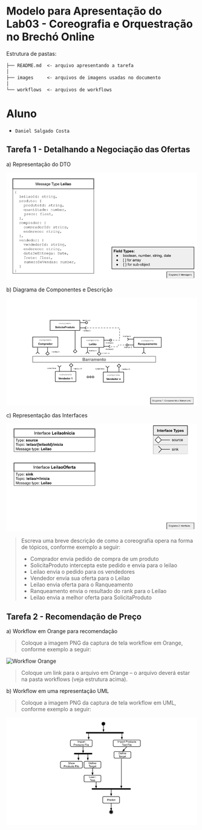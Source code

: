 # Modelo para Apresentação do Lab03 - Coreografia e Orquestração no Brechó Online

Estrutura de pastas:

~~~
├── README.md  <- arquivo apresentando a tarefa
│
├── images     <- arquivos de imagens usadas no documento
│
└── workflows  <- arquivos de workflows
~~~

# Aluno
* `Daniel Salgado Costa`

## Tarefa 1 - Detalhando a Negociação das Ofertas

a) Representação do DTO
>
![DTO](images/dto.png)

b) Diagrama de Componentes e Descrição

![Coreografia](images/coreografia.png)

c) Representação das Interfaces

![DTO](images/interfaces.png)
>
> Escreva uma breve descrição de como a coreografia opera na forma de tópicos, conforme exemplo a seguir:
>
> * Comprador envia pedido de compra de um produto
> * SolicitaProduto intercepta este pedido e envia para o leilao
> * Leilao envia o pedido para os vendedores
> * Vendedor envia sua oferta para o Leilao
> * Leilao envia oferta para o Ranqueamento
> * Ranqueamento envia o resultado do rank para o Leilao
> * Leilao envia a melhor oferta para SolicitaProduto


## Tarefa 2 - Recomendação de Preço

a) Workflow em Orange para recomendação

> Coloque a imagem PNG da captura de tela workflow em Orange, conforme exemplo a seguir:
>
![Workflow Orange](images/example-workflow-orange.png)
>
> Coloque um link para o arquivo em Orange – o arquivo deverá estar na pasta workflows (veja estrutura acima).

b) Workflow em uma representação UML

> Coloque a imagem PNG da captura de tela workflow em UML, conforme exemplo a seguir:
>
![Workflow UML](images/example-workflow-uml.png)
